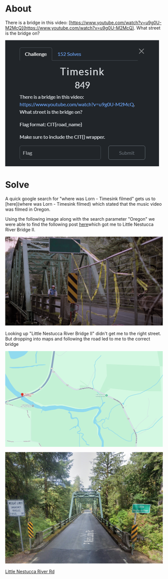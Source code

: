 # About
There is a bridge in this video: [https://www.youtube.com/watch?v=u9g0U-M2McQ](https://www.youtube.com/watch?v=u9g0U-M2McQ). What street is the bridge on?


![](Images/Pasted%20image%2020250428085826.png)


# Solve
A quick google search for "where was Lorn - Timesink filmed" gets us to [here](where was Lorn - Timesink filmed) which stated that the music video was filmed in Oregon.

Using the following image along with the search parameter "Oregon" we were able to find the following post [here](https://structurae.net/en/structures/little-nestucca-river-bridge-ii)which got me to Little Nestucca River Bridge II.

![](Images/Pasted%20image%2020250428092329.png)

Looking up "Little Nestucca River Bridge II" didn't get me to the right street. But dropping into maps and following the road led to me to the correct bridge

![](Images/Pasted%20image%2020250428092724.png)



![](Images/Pasted%20image%2020250426154353.png)

[Little Nestucca River Rd](https://www.google.com/maps/@45.1168941,-123.8649685,3a,90y,277.8h,81.38t/data=!3m7!1e1!3m5!1sM3wezQ6ZKDeM8eIPFQVp1A!2e0!6shttps:%2F%2Fstreetviewpixels-pa.googleapis.com%2Fv1%2Fthumbnail%3Fcb_client%3Dmaps_sv.tactile%26w%3D900%26h%3D600%26pitch%3D8.619718625390746%26panoid%3DM3wezQ6ZKDeM8eIPFQVp1A%26yaw%3D277.7989334105384!7i16384!8i8192?entry=ttu&g_ep=EgoyMDI1MDQyMy4wIKXMDSoASAFQAw%3D%3D)